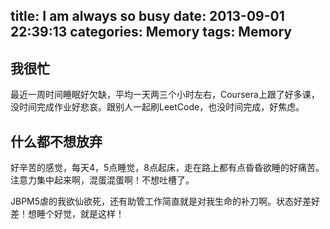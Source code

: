 title: I am always so busy
date: 2013-09-01 22:39:13
categories: Memory
tags: Memory
---

## 我很忙

最近一周时间睡眠好欠缺，平均一天两三个小时左右，Coursera上跟了好多课，没时间完成作业好悲哀。跟别人一起刷LeetCode，也没时间完成，好焦虑。

## 什么都不想放弃

好辛苦的感觉，每天4，5点睡觉，8点起床，走在路上都有点昏昏欲睡的好痛苦。注意力集中起来啊，混蛋混蛋啊！不想吐槽了。

JBPM5虐的我欲仙欲死，还有助管工作简直就是对我生命的补刀啊。状态好差好差！想睡个好觉，就是这样！
